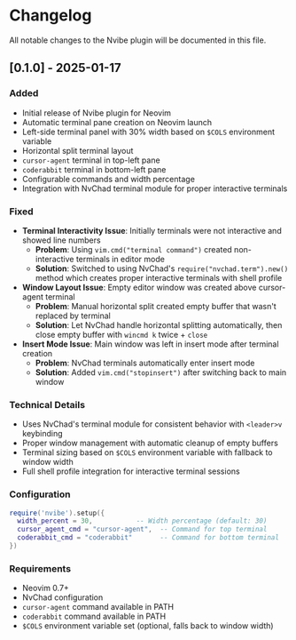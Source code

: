 # Changelog

All notable changes to the Nvibe plugin will be documented in this file.

## [0.1.0] - 2025-01-17

### Added
- Initial release of Nvibe plugin for Neovim
- Automatic terminal pane creation on Neovim launch
- Left-side terminal panel with 30% width based on `$COLS` environment variable
- Horizontal split terminal layout
- `cursor-agent` terminal in top-left pane
- `coderabbit` terminal in bottom-left pane
- Configurable commands and width percentage
- Integration with NvChad terminal module for proper interactive terminals

### Fixed
- **Terminal Interactivity Issue**: Initially terminals were not interactive and showed line numbers
  - **Problem**: Using `vim.cmd("terminal command")` created non-interactive terminals in editor mode
  - **Solution**: Switched to using NvChad's `require("nvchad.term").new()` method which creates proper interactive terminals with shell profile
- **Window Layout Issue**: Empty editor window was created above cursor-agent terminal
  - **Problem**: Manual horizontal split created empty buffer that wasn't replaced by terminal
  - **Solution**: Let NvChad handle horizontal splitting automatically, then close empty buffer with `wincmd k` twice + `close`
- **Insert Mode Issue**: Main window was left in insert mode after terminal creation
  - **Problem**: NvChad terminals automatically enter insert mode
  - **Solution**: Added `vim.cmd("stopinsert")` after switching back to main window

### Technical Details
- Uses NvChad's terminal module for consistent behavior with `<leader>v` keybinding
- Proper window management with automatic cleanup of empty buffers
- Terminal sizing based on `$COLS` environment variable with fallback to window width
- Full shell profile integration for interactive terminal sessions

### Configuration
```lua
require('nvibe').setup({
  width_percent = 30,           -- Width percentage (default: 30)
  cursor_agent_cmd = "cursor-agent",  -- Command for top terminal
  coderabbit_cmd = "coderabbit"       -- Command for bottom terminal
})
```

### Requirements
- Neovim 0.7+
- NvChad configuration
- `cursor-agent` command available in PATH
- `coderabbit` command available in PATH
- `$COLS` environment variable set (optional, falls back to window width)